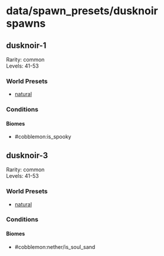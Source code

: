 # data/spawn_presets/dusknoir spawns  
  
## dusknoir-1  
Rarity: common  
Levels: 41-53  
  
### World Presets  
* [natural](/data/world_presets/natural.md)  
  
### Conditions  
  
#### Biomes  
  * #cobblemon:is_spooky
  
  
## dusknoir-3  
Rarity: common  
Levels: 41-53  
  
### World Presets  
* [natural](/data/world_presets/natural.md)  
  
### Conditions  
  
#### Biomes  
  * #cobblemon:nether/is_soul_sand
  
